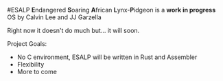 #ESALP
**E**ndangered **S**oaring **A**frican **L**ynx-**P**idgeon is a **work in progress** OS by Calvin Lee and JJ Garzella

Right now it doesn't do much but... it will soon.

Project Goals:

+ No C environment, ESALP will be written in Rust and Assembler
+ Flexibility
+ More to come
